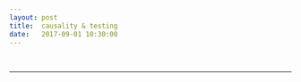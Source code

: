 ```yaml
---
layout: post
title:  causality & testing
date:   2017-09-01 10:30:00
---
```

<br/>

-----------------------
